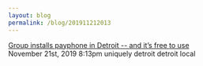 ```yaml
---
layout: blog
permalink: /blog/201911212013
---
```


<a href=" https://www.clickondetroit.com/features/2019/11/21/group-installs-payphone-in-detroit-and-its-free-to-use/">
Group installs payphone in Detroit -- and it&rsquo;s free to use                    </a>

<div id="footer">
<span id="timestamp"> November 21st, 2019 8:13pm </span>
<span class="tag">uniquely detroit</span>
<span class="tag">detroit</span>
<span class="tag">local</span>
</div>
